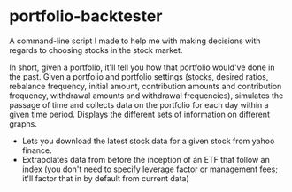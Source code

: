 # portfolio-backtester

A command-line script I made to help me with making decisions with regards to choosing stocks in the stock market.

In short, given a portfolio, it'll tell you how that portfolio would've done in the past.
Given a portfolio and portfolio settings (stocks, desired ratios, rebalance frequency, initial amount, contribution amounts and contribution frequency, withdrawal amounts and withdrawal frequencies), simulates the passage of time and collects data on the portfolio for each day within a given time period. Displays the different sets of information on different graphs.
- Lets you download the latest stock data for a given stock from yahoo finance.
- Extrapolates data from before the inception of an ETF that follow an index (you don't need to specify leverage factor or management fees; it'll factor that in by default from current data)
